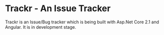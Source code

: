 # Trackr - An Issue Tracker

Trackr is an Issue/Bug tracker which is being built with Asp.Net Core 2.1 and Angular. It is in development stage.